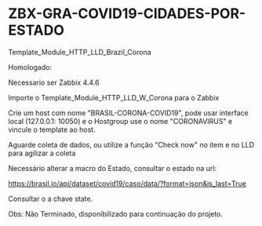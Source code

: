# ZBX-GRA-COVID19-CIDADES-POR-ESTADO
Template_Module_HTTP_LLD_Brazil_Corona

Homologado: 

Necessario ser Zabbix 4.4.6

Importe o Template_Module_HTTP_LLD_W_Corona para o Zabbix 

Crie um host com nome "BRASIL-CORONA-COVID19", pode usar interface local (127.0.0.1: 10050) e o Hostgroup use o nome "CORONAVIRUS" e vincule o template ao host. 

Aguarde coleta de dados, ou utilize a função "Check now" no item e no LLD para agilizar a coleta

Necessário alterar a macro do Estado, consultar o estado na url:

https://brasil.io/api/dataset/covid19/caso/data/?format=json&is_last=True

Consultar o a chave state.

Obs: Não Terminado, disponibilizado para continuação do projeto.